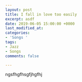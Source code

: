 ```yaml
---
layout: post
title: I fall in love too easily
excerpt: asdf
date: 2019-06-05 15:00:00 +0000
last_modified_at: 
categories:
- 'Songs '
tags:
- Jazz
- Songs
comments: false

---
```

ngsfhgfhsgfjhgfhj